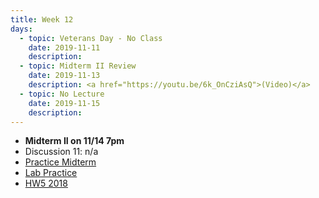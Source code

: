 ```yaml
---
title: Week 12
days:
  - topic: Veterans Day - No Class
    date: 2019-11-11
    description: 
  - topic: Midterm II Review
    date: 2019-11-13
    description: <a href="https://youtu.be/6k_OnCziAsQ">(Video)</a>
  - topic: No Lecture
    date: 2019-11-15
    description: 
---
```


- **Midterm II on 11/14 7pm**
- Discussion 11: n/a
- [Practice Midterm](../assets/practice_mt/PracticeMidterm2-fall2019.pdf)
- [Lab Practice](../assets/practice_mt/practice_questions.pdf)
- [HW5 2018](../assets/practice_mt/hw5_2018.pdf)


